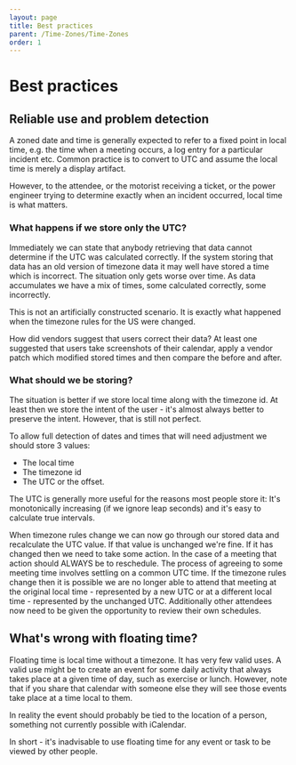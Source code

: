 ```yaml
---
layout: page
title: Best practices
parent: /Time-Zones/Time-Zones
order: 1
---
```


# Best practices 

## Reliable use and problem detection
A zoned date and time is generally expected to refer to a fixed point in local time, e.g. the time when a meeting occurs, a log entry for a particular incident etc. Common practice is to convert to UTC and assume the local time is merely a display artifact.
  
However, to the attendee, or the motorist receiving a ticket, or the power engineer trying to determine exactly when an incident occurred, local time is what matters. 

### What happens if we store only the UTC?
Immediately we can state that anybody retrieving that data cannot determine if the UTC was calculated correctly. If the system storing that data has an old version of timezone data it may well have stored a time which is incorrect. The situation only gets worse over time. As data accumulates we have a mix of times, some calculated correctly, some incorrectly.

This is not an artificially constructed scenario. It is exactly what happened when the timezone rules for the US were changed. 

How did vendors suggest that users correct their data? At least one suggested that users take screenshots of their calendar, apply a vendor patch which modified stored times and then compare the before and after.

### What should we be storing?
The situation is better if we store local time along with the timezone id. At least then we store the intent of the user - it's almost always better to preserve the intent. However, that is still not perfect.

To allow full detection of dates and times that will need adjustment we should store 3 values:
   * The local time
   * The timezone id
   * The UTC or the offset.
   
The UTC is generally more useful for the reasons most people store it: It's monotonically increasing (if we ignore leap seconds) and it's easy to calculate true intervals.

When timezone rules change we can now go through our stored data and recalculate the UTC value. If that value is unchanged we're fine. If it has changed then we need to take some action. In the case of a meeting that action should ALWAYS be to reschedule. The process of agreeing to some meeting time involves settling on a common UTC time. If the timezone rules change then it is possible we are no longer able to attend that meeting at the original local time - represented by a new UTC or at a different local time - represented by the unchanged UTC. Additionally other attendees now need to be given the opportunity to review their own schedules.

## What's wrong with floating time?
Floating time is local time without a timezone. It has very few valid uses. A valid use might be to create an event for some daily activity that always takes place at a given time of day, such as exercise or lunch. However, note that if you share that calendar with someone else they will see those events take place at a time local to them.

In reality the event should probably be tied to the location of a person, something not currently possible with iCalendar.

In short - it's inadvisable to use floating time for any event or task to be viewed by other people.

